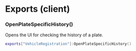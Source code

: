 # Exports (client)

### OpenPlateSpecificHistory()

Opens the UI for checking the history of a plate.

```lua
exports["VehicleRegistration"]:OpenPlateSpecificHistory()
```

